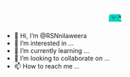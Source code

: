 <div align="center">
<img src="https://github.com/RSNnilaweera/RSNnilaweera/blob/main/a_3bd2a43bb1c26b53043c65d31ae8fe2d.gif" alt="Raveesh Nilaweera" height="42" width="42">
</div>  

- 👋 Hi, I’m @RSNnilaweera
- 👀 I’m interested in ...
- 🌱 I’m currently learning ...
- 💞️ I’m looking to collaborate on ...
- 📫 How to reach me ...

<!---
RSNnilaweera/RSNnilaweera is a ✨ special ✨ repository because its `README.md` (this file) appears on your GitHub profile.
You can click the Preview link to take a look at your changes.
--->


